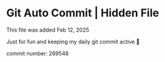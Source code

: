 # Git Auto Commit | Hidden File

This file was added Feb 12, 2025

Just for fun and keeping my daily git commit active 🤪

commit number: 269548
